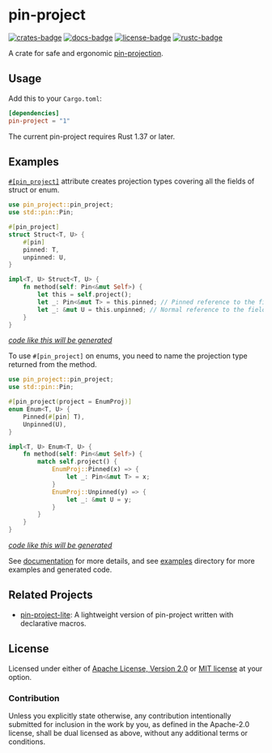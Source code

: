 # pin-project

[![crates-badge]][crates-url]
[![docs-badge]][docs-url]
[![license-badge]][license]
[![rustc-badge]][rustc-url]

[crates-badge]: https://img.shields.io/crates/v/pin-project.svg
[crates-url]: https://crates.io/crates/pin-project
[docs-badge]: https://docs.rs/pin-project/badge.svg
[docs-url]: https://docs.rs/pin-project
[license-badge]: https://img.shields.io/badge/license-Apache--2.0%20OR%20MIT-blue.svg
[license]: #license
[rustc-badge]: https://img.shields.io/badge/rustc-1.37+-lightgray.svg
[rustc-url]: https://blog.rust-lang.org/2019/08/15/Rust-1.37.0.html

A crate for safe and ergonomic [pin-projection].

## Usage

Add this to your `Cargo.toml`:

```toml
[dependencies]
pin-project = "1"
```

The current pin-project requires Rust 1.37 or later.

## Examples

[`#[pin_project]`][`pin_project`] attribute creates projection types
covering all the fields of struct or enum.

```rust
use pin_project::pin_project;
use std::pin::Pin;

#[pin_project]
struct Struct<T, U> {
    #[pin]
    pinned: T,
    unpinned: U,
}

impl<T, U> Struct<T, U> {
    fn method(self: Pin<&mut Self>) {
        let this = self.project();
        let _: Pin<&mut T> = this.pinned; // Pinned reference to the field
        let _: &mut U = this.unpinned; // Normal reference to the field
    }
}
```

[*code like this will be generated*][struct-default-expanded]

To use `#[pin_project]` on enums, you need to name the projection type
returned from the method.

```rust
use pin_project::pin_project;
use std::pin::Pin;

#[pin_project(project = EnumProj)]
enum Enum<T, U> {
    Pinned(#[pin] T),
    Unpinned(U),
}

impl<T, U> Enum<T, U> {
    fn method(self: Pin<&mut Self>) {
        match self.project() {
            EnumProj::Pinned(x) => {
                let _: Pin<&mut T> = x;
            }
            EnumProj::Unpinned(y) => {
                let _: &mut U = y;
            }
        }
    }
}
```

[*code like this will be generated*][enum-default-expanded]

See [documentation][docs-url] for more details, and
see [examples] directory for more examples and generated code.

[`pin_project`]: https://docs.rs/pin-project/1/pin_project/attr.pin_project.html
[enum-default-expanded]: examples/enum-default-expanded.rs
[examples]: examples/README.md
[pin-projection]: https://doc.rust-lang.org/nightly/std/pin/index.html#projections-and-structural-pinning
[struct-default-expanded]: examples/struct-default-expanded.rs

## Related Projects

* [pin-project-lite]: A lightweight version of pin-project written with declarative macros.

[pin-project-lite]: https://github.com/taiki-e/pin-project-lite

## License

Licensed under either of [Apache License, Version 2.0](LICENSE-APACHE) or [MIT license](LICENSE-MIT) at your option.

### Contribution

Unless you explicitly state otherwise, any contribution intentionally submitted for inclusion in the work by you, as defined in the Apache-2.0 license, shall be dual licensed as above, without any additional terms or conditions.
